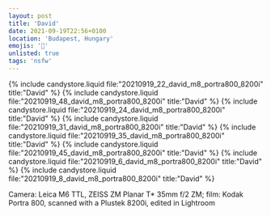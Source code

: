 ```yaml
---
layout: post
title: 'David'
date: 2021-09-19T22:56+0100
location: 'Budapest, Hungary'
emojis: '🔞'
unlisted: true
tags: 'nsfw'
---
```


{% include candystore.liquid file:"20210919_22_david_m8_portra800_8200i" title:"David" %}
{% include candystore.liquid file:"20210919_48_david_m8_portra800_8200i" title:"David" %}
{% include candystore.liquid file:"20210919_24_david_m8_portra800_8200i" title:"David" %}
{% include candystore.liquid file:"20210919_31_david_m8_portra800_8200i" title:"David" %}
{% include candystore.liquid file:"20210919_35_david_m8_portra800_8200i" title:"David" %}
{% include candystore.liquid file:"20210919_45_david_m8_portra800_8200i" title:"David" %}
{% include candystore.liquid file:"20210919_6_david_m8_portra800_8200i" title:"David" %}
{% include candystore.liquid file:"20210919_8_david_m8_portra800_8200i" title:"David" %}

Camera: Leica M6 TTL, ZEISS ZM Planar T\* 35mm f/2 ZM; film: Kodak Portra 800, scanned with a Plustek 8200i, edited in Lightroom
